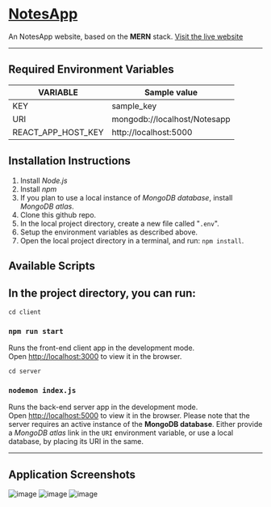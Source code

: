 # [**NotesApp**](https://personal-notesapp.netlify.app/)

An NotesApp website, based on the **MERN** stack. 
[Visit&nbsp;the&nbsp;live&nbsp;website](https://personal-notesapp.netlify.app/)


---

## Required Environment Variables

VARIABLE | Sample value
---- | ---
KEY  | sample_key
URI  | mongodb://localhost/Notesapp
REACT_APP_HOST_KEY | http://localhost:5000


## Installation Instructions

1. Install *Node.js*
2. Install *npm*
3. If you plan to use a local instance of *MongoDB database*, install *MongoDB atlas*.
4. Clone this github repo.
5. In the local project directory, create a new file called "`.env`".
6. Setup the environment variables as described above.
7. Open the local project directory in a terminal, and run: `npm install`.


## Available Scripts

In the project directory, you can run:
---
```cd client```
### `npm run start`

Runs the front-end client app in the development mode.<br>
Open [http://localhost:3000](http://localhost:3000) to view it in the browser.

```cd server```
### `nodemon index.js`

Runs the back-end server app in the development mode.<br>
Open [http://localhost:5000](http://localhost:8000) to view it in the browser. Please note that the server requires an active instance of the **MongoDB database**. Either provide a *MongoDB atlas* link in the `URI` environment variable, or use a local database, by placing its URI in the same.

---

## Application Screenshots
![image](https://user-images.githubusercontent.com/78996081/176121004-9718729e-1096-4312-bf08-c466ea19b887.png)
![image](https://user-images.githubusercontent.com/78996081/176121096-87f93c77-0cc7-4525-a28a-a8cbb76ab4df.png)
![image](https://user-images.githubusercontent.com/78996081/176121527-a0cc7c52-b42a-4bd4-9032-21834be1f2fa.png)

	
